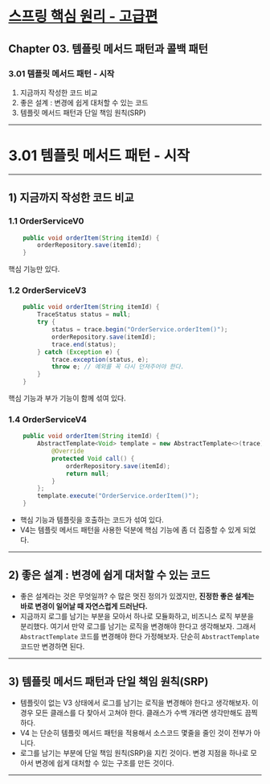 # <a href = "../README.md" target="_blank">스프링 핵심 원리 - 고급편</a>
## Chapter 03. 템플릿 메서드 패턴과 콜백 패턴
### 3.01 템플릿 메서드 패턴 - 시작
1) 지금까지 작성한 코드 비교
2) 좋은 설계 : 변경에 쉽게 대처할 수 있는 코드
3) 템플릿 메서드 패턴과 단일 책임 원칙(SRP)

---

# 3.01 템플릿 메서드 패턴 - 시작

---

## 1) 지금까지 작성한 코드 비교

### 1.1 OrderServiceV0
```java
    public void orderItem(String itemId) {
        orderRepository.save(itemId);
    }
```
핵심 기능만 있다.

### 1.2 OrderServiceV3
```java
    public void orderItem(String itemId) {
        TraceStatus status = null;
        try {
            status = trace.begin("OrderService.orderItem()");
            orderRepository.save(itemId);
            trace.end(status);
        } catch (Exception e) {
            trace.exception(status, e);
            throw e; // 예외를 꼭 다시 던져주어야 한다.
        }
    }
```
핵심 기능과 부가 기능이 함께 섞여 있다.

### 1.4 OrderServiceV4
```java
    public void orderItem(String itemId) {
        AbstractTemplate<Void> template = new AbstractTemplate<>(trace) {
            @Override
            protected Void call() {
                orderRepository.save(itemId);
                return null;
            }
        };
        template.execute("OrderService.orderItem()");
    }
```
- 핵심 기능과 템플릿을 호출하는 코드가 섞여 있다.
- V4는 템플릿 메서드 패턴을 사용한 덕분에 핵심 기능에 좀 더 집중할 수 있게 되었다.

---

## 2) 좋은 설계 : 변경에 쉽게 대처할 수 있는 코드
- 좋은 설계라는 것은 무엇일까? 수 많은 멋진 정의가 있겠지만, **진정한 좋은 설계는 바로 변경이 일어날 때 자연스럽게 드러난다.**
- 지금까지 로그를 남기는 부분을 모아서 하나로 모듈화하고, 비즈니스 로직 부분을 분리했다. 여기서 만약
로그를 남기는 로직을 변경해야 한다고 생각해보자. 그래서 `AbstractTemplate` 코드를 변경해야 한다
가정해보자. 단순히 `AbstractTemplate` 코드만 변경하면 된다.

---

## 3) 템플릿 메서드 패턴과 단일 책임 원칙(SRP)
- 템플릿이 없는 V3 상태에서 로그를 남기는 로직을 변경해야 한다고 생각해보자. 이 경우 모든 클래스를 다
  찾아서 고쳐야 한다. 클래스가 수백 개라면 생각만해도 끔찍하다.
- V4 는 단순히 템플릿 메서드 패턴을 적용해서 소스코드 몇줄을 줄인 것이 전부가 아니다.
- 로그를 남기는 부분에 단일 책임 원칙(SRP)을 지킨 것이다. 변경 지점을 하나로 모아서 변경에 쉽게 대처할
수 있는 구조를 만든 것이다.

---
